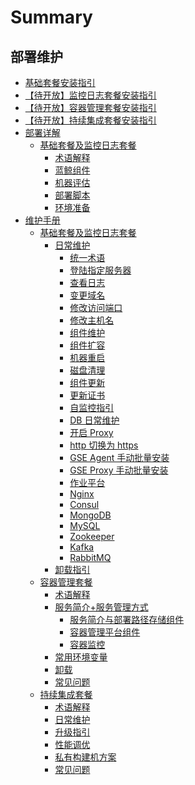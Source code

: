 # Summary

## 部署维护
* [基础套餐安装指引](BasicInstall/MultiDeploy/quick_install.md)
* [【待开放】监控日志套餐安装指引](BasicInstall/MultiDeploy/value_added.md)
* [【待开放】容器管理套餐安装指引](InstallEnhancePackage/DeployAndInstall/BCS-start.md)
* [【待开放】持续集成套餐安装指引](InstallEnhancePackage/DeployAndInstall/CI-start.md)
* [部署详解]()
    * [基础套餐及监控日志套餐]()
        * [术语解释](TerminologyExplain/Term.md)
        * [蓝鲸组件](TerminologyExplain/Architecture.md)
        * [机器评估](BasicInstall/MachineEvaluation/evaluate.md)
        * [部署脚本](DeployScript/intro.md)
        * [环境准备](BasicInstall/EnvPreparation/get_ready.md)
* [维护手册]()
    * [基础套餐及监控日志套餐]()
        * [日常维护]()
            * [统一术语](MaintenanceManual/DailyMaintenance/maintain.md)
            * [登陆指定服务器](MaintenanceManual/DailyMaintenance/login_srv.md)
            * [查看日志](MaintenanceManual/DailyMaintenance/logs.md)
            * [变更域名](MaintenanceManual/DailyMaintenance/change_domain.md)
            * [修改访问端口](MaintenanceManual/DailyMaintenance/change_http_port.md)
            * [修改主机名](MaintenanceManual/DailyMaintenance/change_hostname.md)
            * [组件维护](MaintenanceManual/DailyMaintenance/start_stop.md)
            * [组件扩容](MaintenanceManual/DailyMaintenance/scale_node.md)
            * [机器重启](MaintenanceManual/DailyMaintenance/host_reboot.md)
            * [磁盘清理](MaintenanceManual/DailyMaintenance/disk_clean.md)
            * [组件更新](MaintenanceManual/DailyMaintenance/update.md)
            * [更新证书](MaintenanceManual/DailyMaintenance/renew_certificate.md)
            * [自监控指引](MaintenanceManual/DailyMaintenance/self_monitor.md)
            * [DB 日常维护](MaintenanceManual/DailyMaintenance/data_backup.md)
            * [开启 Proxy](MaintenanceManual/DailyMaintenance/open_proxy.md)
            * [http 切换为 https](MaintenanceManual/DailyMaintenance/convert_https.md)
            * [GSE Agent 手动批量安装](MaintenanceManual/DailyMaintenance/gse_agent.md)
            * [GSE Proxy 手动批量安装](MaintenanceManual/DailyMaintenance/gse_proxy.md)
            * [作业平台](MaintenanceManual/DailyMaintenance/job.md)
            * [Nginx](MaintenanceManual/DailyMaintenance/nginx.md)
            * [Consul](MaintenanceManual/DailyMaintenance/consul.md)
            * [MongoDB](MaintenanceManual/DailyMaintenance/mongodb.md)
            * [MySQL](MaintenanceManual/DailyMaintenance/mysql.md)
            * [Zookeeper](MaintenanceManual/DailyMaintenance/zookeeper.md)
            * [Kafka](MaintenanceManual/DailyMaintenance/kafka.md)
            * [RabbitMQ](MaintenanceManual/DailyMaintenance/rabbitmq.md)
        * [卸载指引](UnintallGuide/uninstall.md)
    * [容器管理套餐]()
        * [术语解释](EnhancePackageMaintenance/BCS/Term.md)
        * [服务简介+服务管理方式]()
            * [服务简介与部署路径存储组件](EnhancePackageMaintenance/BCS/Service.md)
            * [容器管理平台组件](EnhancePackageMaintenance/BCS/Components.md)
            * [容器监控](EnhancePackageMaintenance/BCS/Monitor.md)
        * [常用环境变量](EnhancePackageMaintenance/BCS/Env_variable.md)
        * [卸载](EnhancePackageMaintenance/BCS/Uninstall.md)
        * [常见问题](EnhancePackageMaintenance/BCS/FAQ.md)
    * [持续集成套餐]()
        * [术语解释](EnhancePackageMaintenance/BKCI/Term.md)
        * [日常维护](EnhancePackageMaintenance/BKCI/Maintenance.md)
        * [升级指引](EnhancePackageMaintenance/BKCI/Upgrade.md)
        * [性能调优](EnhancePackageMaintenance/BKCI/Opitmize.md)
        * [私有构建机方案](EnhancePackageMaintenance/BKCI/Private-build-setup.md)
        * [常见问题](EnhancePackageMaintenance/BKCI/FAQ.md)
